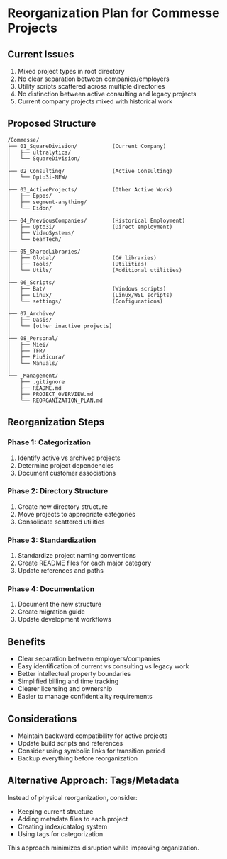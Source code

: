 # Reorganization Plan for Commesse Projects

## Current Issues
1. Mixed project types in root directory
2. No clear separation between companies/employers
3. Utility scripts scattered across multiple directories
4. No distinction between active consulting and legacy projects
5. Current company projects mixed with historical work

## Proposed Structure

```
/Commesse/
├── 01_SquareDivision/           (Current Company)
│   ├── ultralytics/
│   └── SquareDivision/
│
├── 02_Consulting/               (Active Consulting)
│   └── Opto3i-NEW/
│
├── 03_ActiveProjects/           (Other Active Work)
│   ├── Eppos/
│   ├── segment-anything/
│   └── Eidon/
│
├── 04_PreviousCompanies/        (Historical Employment)
│   ├── Opto3i/                  (Direct employment)
│   ├── VideoSystems/
│   └── beanTech/
│
├── 05_SharedLibraries/
│   ├── Global/                  (C# libraries)
│   ├── Tools/                   (Utilities)
│   └── Utils/                   (Additional utilities)
│
├── 06_Scripts/
│   ├── Bat/                     (Windows scripts)
│   ├── Linux/                   (Linux/WSL scripts)
│   └── settings/                (Configurations)
│
├── 07_Archive/
│   ├── Oasis/
│   └── [other inactive projects]
│
├── 08_Personal/
│   ├── Miei/
│   ├── TFR/
│   ├── PiuSicura/
│   └── Manuals/
│
└── _Management/
    ├── .gitignore
    ├── README.md
    ├── PROJECT_OVERVIEW.md
    └── REORGANIZATION_PLAN.md
```

## Reorganization Steps

### Phase 1: Categorization
1. Identify active vs archived projects
2. Determine project dependencies
3. Document customer associations

### Phase 2: Directory Structure
1. Create new directory structure
2. Move projects to appropriate categories
3. Consolidate scattered utilities

### Phase 3: Standardization
1. Standardize project naming conventions
2. Create README files for each major category
3. Update references and paths

### Phase 4: Documentation
1. Document the new structure
2. Create migration guide
3. Update development workflows

## Benefits
- Clear separation between employers/companies
- Easy identification of current vs consulting vs legacy work
- Better intellectual property boundaries
- Simplified billing and time tracking
- Clearer licensing and ownership
- Easier to manage confidentiality requirements

## Considerations
- Maintain backward compatibility for active projects
- Update build scripts and references
- Consider using symbolic links for transition period
- Backup everything before reorganization

## Alternative Approach: Tags/Metadata
Instead of physical reorganization, consider:
- Keeping current structure
- Adding metadata files to each project
- Creating index/catalog system
- Using tags for categorization

This approach minimizes disruption while improving organization.